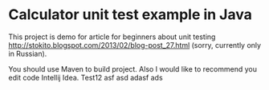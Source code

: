 Calculator unit test example in Java
===============

This project is demo for article for beginners about unit testing http://stokito.blogspot.com/2013/02/blog-post_27.html (sorry, currently only in Russian).

You should use Maven to build project.
Also I would like to recommend you edit code Intellij Idea.
Test12
asf
asd
adasf
ads
